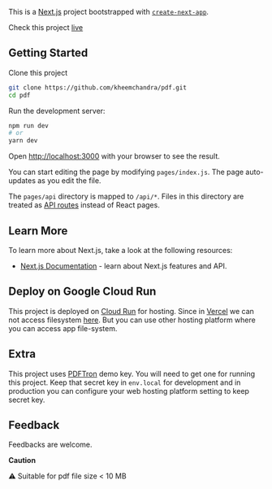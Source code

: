 This is a [Next.js](https://nextjs.org/) project bootstrapped with [`create-next-app`](https://github.com/vercel/next.js/tree/canary/packages/create-next-app).

Check this project [live](https://pdf2html.up.railway.app/)

## Getting Started

Clone this project

```bash
git clone https://github.com/kheemchandra/pdf.git
cd pdf
```

Run the development server:

```bash
npm run dev
# or
yarn dev
```

Open [http://localhost:3000](http://localhost:3000) with your browser to see the result.

You can start editing the page by modifying `pages/index.js`. The page auto-updates as you edit the file.

The `pages/api` directory is mapped to `/api/*`. Files in this directory are treated as [API routes](https://nextjs.org/docs/api-routes/introduction) instead of React pages.

## Learn More

To learn more about Next.js, take a look at the following resources:

- [Next.js Documentation](https://nextjs.org/docs) - learn about Next.js features and API.

## Deploy on Google Cloud Run

This project is deployed on [Cloud Run](https://cloud.google.com/run?hl=en) for hosting. Since in [Vercel](https://vercel.com/) we can not access filesystem [here](https://vercel.com/guides/why-does-my-serverless-function-work-locally-but-not-when-deployed?query=file%20system#reading-from-or-writing-to-the-filesystem). But you can use other hosting platform where you can access app file-system.

## Extra

This project uses [PDFTron](https://www.pdftron.com/) demo key. You will need to get one for running this project. Keep that secret key in `env.local` for development and in production you can configure your web hosting platform setting to keep secret key.

## Feedback

Feedbacks are welcome.

**Caution**

⚠ Suitable for pdf file size < 10 MB
